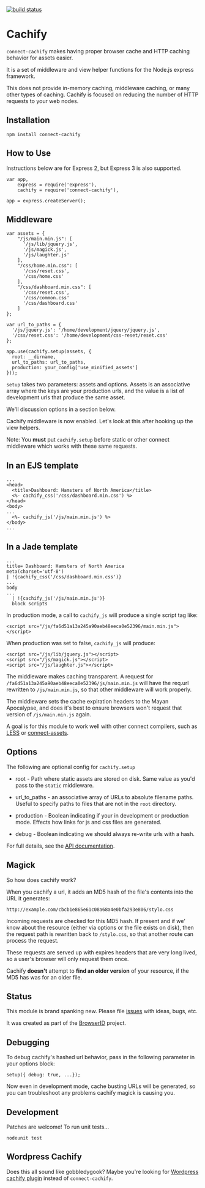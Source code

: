 [![build status](https://secure.travis-ci.org/mozilla/connect-cachify.png)](http://travis-ci.org/mozilla/connect-cachify)
# Cachify #
``connect-cachify`` makes having proper browser cache and HTTP caching
behavior for assets easier.

It is a set of middleware and view helper functions for the Node.js express framework.

This does not provide in-memory caching, middleware caching, or many other
types of caching. Cachify is focused on reducing the number of HTTP requests
to your web nodes.

## Installation ##

    npm install connect-cachify

## How to Use ##
Instructions below are for Express 2, but Express 3 is also supported.

    var app,
        express = require('express'),
        cachify = require('connect-cachify'),

    app = express.createServer();

## Middleware ##
    var assets = {
        "/js/main.min.js": [
          '/js/lib/jquery.js',
          '/js/magick.js',
          '/js/laughter.js'
        ],
        "/css/home.min.css": [
          '/css/reset.css',
          '/css/home.css'
        ],
        "/css/dashboard.min.css": [
          '/css/reset.css',
          '/css/common.css'
          '/css/dashboard.css'
        ]
    };

    var url_to_paths = {
      '/js/jquery.js': '/home/development/jquery/jquery.js',
      '/css/reset.css': '/home/development/css-reset/reset.css'
    };

    app.use(cachify.setup(assets, {
      root: __dirname,
      url_to_paths: url_to_paths,
      production: your_config['use_minified_assets']
    }));

``setup`` takes two parameters: assets and options. Assets is an associative
array where the keys are your production urls, and the value is a list of
development urls that produce the same asset.

We'll discussion options in a section below.

Cachify middleware is now enabled. Let's look at this after hooking up the view
helpers.

Note: You **must** put ``cachify.setup`` before static or other connect
middleware which works with these same requests.

## In an EJS template

    ...
    <head>
      <title>Dashboard: Hamsters of North America</title>
      <%- cachify_css('/css/dashboard.min.css') %>
    </head>
    <body>
    ...
      <%- cachify_js('/js/main.min.js') %>
    </body>
    ...

## In a Jade template

    ...
    title= Dashboard: Hamsters of North America
    meta(charset='utf-8')
    | !{cachify_css('/css/dashboard.min.css')}
    ...
    body
    ...
      | !{cachify_js('/js/main.min.js')}
      block scripts

In production mode, a call to ``cachify_js`` will produce a single script tag
like:

    <script src="/js/fa6d51a13a245a90aeb48eeca0e52396/main.min.js"></script>

When production was set to false, ``cachify_js`` will produce:

    <script src="/js/lib/jquery.js"></script>
    <script src="/js/magick.js"></script>
    <script src="/js/laughter.js"></script>

The middleware makes caching transparent. A request for
``/fa6d51a13a245a90aeb48eeca0e52396/js/main.min.js`` will have the req.url
rewritten to ``/js/main.min.js``, so that other middleware will work properly.

The middleware sets the cache expiration headers to the Mayan Apocalypse, and
does it's best to ensure browsers won't request that version of
``/js/main.min.js`` again.

A goal is for this module to work well with other connect compilers, such as
[LESS](http://lesscss.org/) or
[connect-assets](https://github.com/TrevorBurnham/connect-assets).

## Options ##
The following are optional config for ``cachify.setup``

* root - Path where static assets are stored on disk. Same value as you'd pass
to the ``static`` middleware.

* url_to_paths - an associative array of URLs to absolute filename paths.
  Useful to specify paths to files that are not in the ``root`` directory.

* production - Boolean indicating if your in development or production mode.
    Effects how links for js and css files are generated.

* debug - Boolean indicating we should always re-write urls with a hash.

For full details, see the [API documentation](docs/API.md).

## Magick ##
So how does cachify work?

When you cachify a url, it adds an MD5 hash of the file's contents into the URL
it generates:

    http://example.com/cbcb1e865e61c08a68a4e0bfa293e806/stylo.css

Incoming requests are checked for this MD5 hash. If present and if we' know
about the resource (either via options or the file exists on disk), then the
request path is rewritten back to ``/stylo.css``, so that another route can
process the request.

These requests are served up with expires headers that are very long lived, so a user's browser will only request them once.

Cachify **doesn't** attempt to **find an older version** of your resource,
if the MD5 has was for an older file.

## Status ##

This module is brand spanking new. Please file
[issues](https://github.com/mozilla/connect-cachify/issues) with ideas, bugs,
etc.

It was created as part of the [BrowserID](https://github.com/mozilla/browserid)
project.

## Debugging ##
To debug cachify's hashed url behavior, pass in the following parameter in
your options block:

    setup({ debug: true, ...});

Now even in development mode, cache busting URLs will be generated, so you
can troubleshoot any problems cachify magick is causing you.

## Development ##

Patches are welcome! To run unit tests...

    nodeunit test

## Wordpress Cachify ##
Does this all sound like gobbledygook? Maybe you're looking for [Wordpress cachify plugin](http://wordpress.org/extend/plugins/cachify/) instead of ``connect-cachify``.
